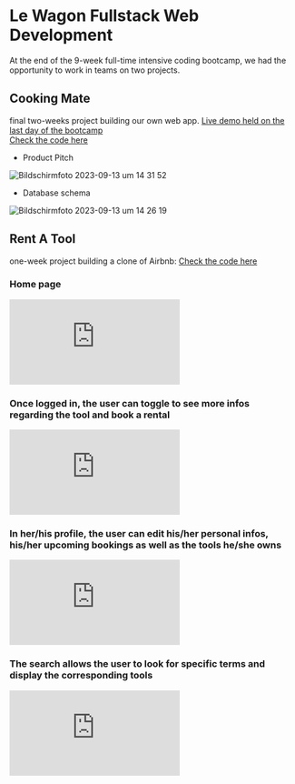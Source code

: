 # Le Wagon Fullstack Web Development

At the end of the 9-week full-time intensive coding bootcamp, we had the opportunity to work in teams on two projects.

## Cooking Mate
final two-weeks project building our own web app.
[Live demo held on the last day of the bootcamp](https://drive.google.com/file/d/19O-I6B4D3ZWEYhcGOHJWdPo-Jce5Beez/view?t=54m55s)  
[Check the code here](https://github.com/mdarbois/LeWagon-Fullstack/tree/main/CookingMate) 

- Product Pitch

![Bildschirmfoto 2023-09-13 um 14 31 52](https://github.com/mdarbois/LeWagon-Fullstack/assets/119587916/5c646479-1516-4f13-aa97-9fed7008d664)

- Database schema

![Bildschirmfoto 2023-09-13 um 14 26 19](https://github.com/mdarbois/LeWagon-Fullstack/assets/119587916/95ed4743-3212-400f-9be4-6b1c3c0b42ec)

## Rent A Tool
one-week project building a clone of Airbnb:
[Check the code here](https://github.com/mdarbois/Rent-a-tool)  
### Home page
![](https://github.com/mdarbois/LeWagon-Fullstack/files/12660418/screencapture-1-3000-2023-09-19-14_57_21.pdf)

### Once logged in, the user can toggle to see more infos regarding the tool and book a rental
![](https://github.com/mdarbois/LeWagon-Fullstack/files/12660421/screencapture-1-3000-2023-09-19-14_58_05.pdf)

### In her/his profile, the user can edit his/her personal infos, his/her upcoming bookings as well as the tools he/she owns
![](https://github.com/mdarbois/LeWagon-Fullstack/files/12660434/screencapture-1-3000-pages-home-2023-09-19-14_59_40.pdf)

### The search allows the user to look for specific terms and display the corresponding tools
![](https://github.com/mdarbois/LeWagon-Fullstack/files/12660446/screencapture-1-3000-tools-2023-09-19-15_01_04.pdf)


